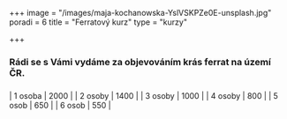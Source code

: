 +++
image = "/images/maja-kochanowska-YslVSKPZe0E-unsplash.jpg"
poradi = 6
title = "Ferratový kurz"
type = "kurzy"

+++
### Rádi se s Vámi vydáme za objevováním krás ferrat na území ČR.
###
| 1 osoba | 2000 |
| 2 osoby | 1400 |
| 3 osoby | 1000 |
| 4 osoby | 800  |
| 5 osob  | 650  |
| 6 osob  | 550  |